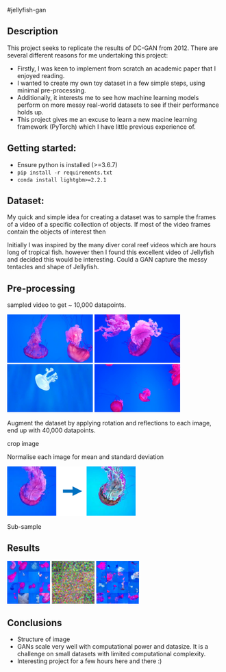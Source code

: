 #jellyfish-gan

## Description

This project seeks to replicate the results of DC-GAN from 2012.
There are several different reasons for me undertaking this project:
- Firstly, I was keen to implement from scratch an academic paper that I enjoyed reading.
- I wanted to create my own toy dataset in a few simple steps, using minimal pre-processing.
- Additionally, it interests me to see how machine learning models perform on more messy real-world datasets to see if their performance holds up.
- This project gives me an excuse to learn a new macine learning framework (PyTorch) which I have little previous experience of.

## Getting started:

- Ensure python is installed (>=3.6.7)
- `pip install -r requirements.txt`
- `conda install lightgbm>=2.2.1`

## Dataset:

My quick and simple idea for creating a dataset was to sample the frames of a video of a specific collection of objects. If most of the video frames contain the objects of interest then 

Initially I was inspired by the many diver coral reef videos which are hours long of tropical fish. however then I found this excellent video of Jellyfish and decided this would be interesting. Could a GAN capture the messy tentacles and shape of Jellyfish.

## Pre-processing

sampled video to get ~ 10,000 datapoints.

<img src="./readme_images/scene_1.jpg" width="200">
<img src="./readme_images/scene_2.jpg" width="200">
<img src="./readme_images/scene_3.jpg" width="200">
<img src="./readme_images/scene_4.jpg" width="200">

Augment the dataset by applying rotation and reflections to each image, end up with 40,000 datapoints.

crop image 

Normalise each image for mean and standard deviation

<img src="./readme_images/conversion.png" width="300">

Sub-sample


## Results

<img src="./readme_images/real_jfish.png" width="100">

<img src="./readme_images/initial_samples.png" width="100">

<img src="./readme_images/gen_jfish.png" width="100">

## Conclusions

- Structure of image
- GANs scale very well with computational power and datasize. It is a challenge on small datasets with limited computational complexity.
- Interesting project for a few hours here and there :)